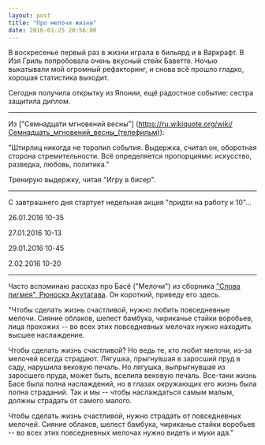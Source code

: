 ```yaml
---
layout: post
title: "Про мелочи жизни"
date: 2016-01-25 20:56:00
---
```


В воскресенье первый раз в жизни играла в бильярд и в Варкрафт. В Изя Гриль попробовала очень вкусный стейк Баветте. Ночью выкатывали мой огромный рефакторинг, и снова всё прошло гладко, хорошая статистика выходит.

Сегодня получила открытку из Японии, ещё радостное событие: сестра защитила диплом.

***

Из ["Семнадцати мгновений весны"] (https://ru.wikiquote.org/wiki/Семнадцать_мгновений_весны_(телефильм)):

"Штирлиц никогда не торопил события. Выдержка, считал он, оборотная сторона стремительности. Всё определяется пропорциями: искусство, разведка, любовь, политика."

Тренирую выдержку, читая "Игру в бисер".

***

С завтрашнего дня стартует недельная акция "придти на работу к 10"...

26.01.2016 10-35

27.01.2016 10-13

29.01.2016 10-45

2.02.2016 10-20

***

Часто вспоминаю рассказ про Басё ("Мелочи") из сборника ["Слова пигмея", Рюноскэ Акутагава](http://lib.ru/INOFANT/RUNOSKE/pigmej.txt). Он короткий, приведу его здесь.

"Чтобы сделать жизнь счастливой, нужно любить повседневные мелочи. Сияние облаков, шелест бамбука, чириканье стайки воробьев, лица прохожих -- во всех этих повседневных мелочах нужно находить высшее наслаждение.
 
Чтобы сделать жизнь счастливой? Но ведь те, кто любит мелочи, из-за мелочей всегда страдают. Лягушка, прыгнувшая в заросший пруд в саду, нарушила вековую печаль. Но лягушка, выпрыгнувшая из заросшего пруда, может быть, вселила вековую печаль. Все-таки жизнь Басе была полна наслаждений, но в глазах окружающих его жизнь была полна страданий. Так и мы -- чтобы наслаждаться самым малым, должны страдать от самого малого.

Чтобы сделать жизнь счастливой, нужно страдать от повседневных мелочей. Сияние облаков, шелест бамбука, чириканье стайки воробьев -- во всех этих повседневных мелочах нужно видеть и муки ада."
